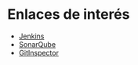 # Enlaces de interés

- [Jenkins](http://157.253.238.75:8080/jenkins-isis2603/)
- [SonarQube](http://157.253.238.75:8080/sonar-isis2603/)
- [GitInspector](https://uniandes-isis2603.github.io/ISIS2603_202220_S3_E1_Arte7_Back/reports)
